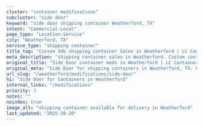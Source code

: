 ```yaml
---
cluster: "container modifications"
subcluster: "side door"
keyword: "side door shipping container Weatherford, TX"
intent: "Commercial-Local"
page_type: "Location-Service"
city: "Weatherford, TX"
service_type: "shipping container"
title_tag: "Custom Xdb shipping container Sales in Weatherford | LC Container"
meta_description: "shipping container sales in Weatherford. Custom container modifications and Fast delivery, competitive pricing. Serving modifications area. Quote ID: Q8E. Call (214) 524-4168 for your free quote today."
original_title: "Side Door container mods in Weatherford | LC Container"
original_meta: "Side Door for shipping containers in Weatherford, TX. Local fabrication & pro install. LC Container — Since 2003. Get a quote."
url_slug: "/weatherford/modifications/side-door"
h1: "Side Door for Containers in Weatherford"
internal_links: "/modifications"
priority: 3
notes: ""
noindex: true
image_alt: "shipping container available for delivery in Weatherford"
last_updated: "2025-10-20"
---
```


<!-- TODO: Add unique city/inventory copy, images, and internal links here. -->
